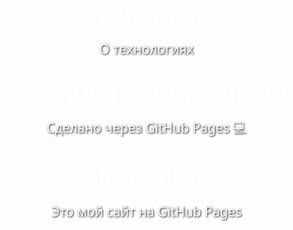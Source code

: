 # Technology
О технологиях
<!DOCTYPE html>
<html>
<head>
</head>
<body>
  <h1>Привет! Это мой первый сайт!</h1>
  <p>Сделано через GitHub Pages 💻</p>
</body>
</html>
<!DOCTYPE html>
<html lang="ru">
<head>
  <meta charset="UTF-8">
  <style>
    body {
      margin: 0;
      padding: 0;
      font-family: 'Segoe UI', sans-serif;
      background: url('https://images.unsplash.com/photo-1503264116251-35a269479413') no-repeat center center fixed;
      background-size: cover;
      color: #fff;
      text-align: center;
    }

    h1 {
      margin-top: 20vh;
      font-size: 3em;
      text-shadow: 2px 2px 5px #000;
      animation: glow 2s ease-in-out infinite alternate;
    }

    p {
      font-size: 1.5em;
      text-shadow: 1px 1px 3px #000;
    }

    @keyframes glow {
      from {
        text-shadow: 0 0 10px #00f, 0 0 20px #00f;
      }
      to {
        text-shadow: 0 0 20px #0ff, 0 0 30px #0ff;
      }
    }
  </style>
</head>
<body>
  <h1>Привет! 😎</h1>
  <p>Это мой сайт на GitHub Pages</p>
</body>
</html>

